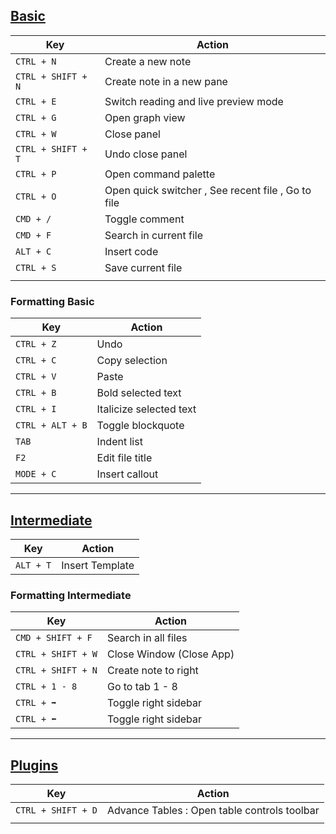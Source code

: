 
## <u>Basic</u> 

| Key                  | Action                                             |
| -------------------- | -------------------------------------------------- |
| ` CTRL + N `         | Create a new note                                  |
| ` CTRL + SHIFT + N ` | Create note in a new pane                          |
| ` CTRL + E `         | Switch reading and live preview mode               |
| ` CTRL + G `         | Open graph view                                    |
| ` CTRL + W `         | Close panel                                        |
| ` CTRL + SHIFT + T ` | Undo close panel                                   |
| ` CTRL + P `         | Open command palette                               |
| ` CTRL + O `         | Open quick switcher , See recent file , Go to file |
| ` CMD + / `          | Toggle comment                                     |
| ` CMD + F `          | Search in current file                             |
| `ALT + C`            | Insert code                                        |
| `CTRL + S`           | Save current file                                  |
|                      |                                                    |


### Formatting Basic

| Key                  | Action                  |
| -------------------- | ----------------------- |
| ` CTRL + Z `         | Undo                    |
| ` CTRL + C `         | Copy selection          |
| ` CTRL + V `         | Paste                   |
| ` CTRL + B `         | Bold selected text      |
| ` CTRL + I `         | Italicize selected text |
| ` CTRL + ALT + B `   | Toggle blockquote       |
| ` TAB `              | Indent list             |
| ` F2 `               | Edit file title         |
| ` MODE + C `         |    Insert callout       |

---


## <u>Intermediate</u>

| Key         | Action          |
| ----------- | --------------- |
| ` ALT + T ` | Insert Template |

### Formatting Intermediate

| Key                | Action                   |
| ------------------ | ------------------------ |
| `CMD + SHIFT + F`  | Search in all files      |
| `CTRL + SHIFT + W` | Close Window (Close App) |
| `CTRL + SHIFT + N` | Create note to right     |
| `CTRL + 1 - 8`     | Go to tab 1 - 8          |
| `CTRL + ➡️`         | Toggle right sidebar     |
| `CTRL + ⬅️`         | Toggle right sidebar     |

---

## <u>Plugins </u>

| Key                | Action                                       |
| ------------------ | -------------------------------------------- |
| `CTRL + SHIFT + D` | Advance Tables : Open table controls toolbar |
|                    |                                              |




